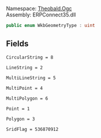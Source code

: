 
Namespace: [Theobald.Ogc](index.md)  
Assembly: ERPConnect35.dll  

```csharp
public enum WkbGeometryType : uint
```

## Fields

`CircularString = 8` 

`LineString = 2` 

`MultiLineString = 5` 

`MultiPoint = 4` 

`MultiPolygon = 6` 

`Point = 1` 

`Polygon = 3` 

`SridFlag = 536870912` 

